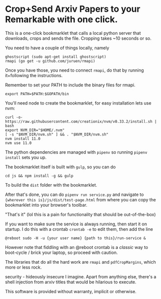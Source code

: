 
# Crop+Send Arxiv Papers to your Remarkable with one click.

This is a one-click bookmarklet that calls a local python server that downloads, crops and sends the file. Cropping takes ~10 seconds or so.

You need to have a couple of things locally, namely

```
ghostscript (sudo apt-get install ghostscript)
rmapi (go get -u github.com/juruen/rmapi)
```
Once you have those, you need to connect `rmapi`, do that by running it+following the instructions.

Remember to set your PATH to include the binary files for rmapi.

```
export PATH=$PATH:$GOPATH/bin
```

You'll need node to create the bookmarklet, for easy installation lets use nvm:

```
curl -o- https://raw.githubusercontent.com/creationix/nvm/v0.33.2/install.sh | bash
export NVM_DIR="$HOME/.nvm"
[ -s "$NVM_DIR/nvm.sh" ] && . "$NVM_DIR/nvm.sh"
nvm install 11.0
nvm use 11.0
```

The python dependencies are managed with `pipenv` so running `pipenv install` sets you up.

The bookmarklet itself is built with `gulp`, so you can do
```
cd js && npm install -g && gulp
```
To build the `dist` folder with the bookmarklet.

After that's done, you can do `pipenv run service.py` and navigate to `{wherever this is}/js/dist/test-page.html` from where you can copy the bookmarklet into your browser's toolbar.

"That's it" (lol this is a pain for functionality that should be out-of-the-box)

If you want to make sure the service is always running, then start it on startup. I do this with a crontab
`crontab -e` to edit them, then add the line
```
@reboot sudo -H -u {your user name} {path to this}/run-service &
```
However note that fiddling with an @reboot crontab is a *classic* way to boot-cycle / brick your laptop, so proceed with caution.

The libraries that do all the hard work are `rmapi` and `pdfCropMargins`, which more or less rock.

security - hideously insecure I imagine. Apart from anything else, there's a shell injection from arxiv titles that would be hilarious to execute.

This software is provided without warranty, implicit or otherwise.
